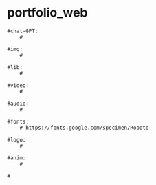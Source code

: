 # portfolio_web

    #chat-GPT:
        #

    #img:
        #

    #lib:
        #
    
    #video:
        #

    #audio:
        #

    #fonts:
        # https://fonts.google.com/specimen/Roboto

    #logo:
        #

    #anim:
        #

    #
 
